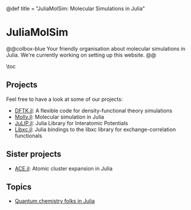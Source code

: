 @def title = "JuliaMolSim: Molecular Simulations in Julia"

# JuliaMolSim

@@colbox-blue
Your friendly organisation about molecular simulations in Julia.
We're currently working on setting up this website.
@@

\toc


## Projects
Feel free to have a look at some of our projects:
- [DFTK.jl](https://dftk.org): A flexible code for density-functional theory simulations
- [Molly.jl](https://juliamolsim.github.io/Molly.jl/stable/): Molecular simulation in Julia
- [JuLIP.jl](https://github.com/JuliaMolSim/JuLIP.jl): Julia Library for Interatomic Potentials
- [Libxc.jl](https://github.com/JuliaMolSim/Libxc.jl): Julia bindings to the libxc library for exchange-correlation functionals

## Sister projects
- [ACE.jl](https://github.com/ACEsuit/ACE.jl): Atomic cluster expansion in Julia

## Topics
- [Quantum chemistry folks in Julia](/qchem/)
